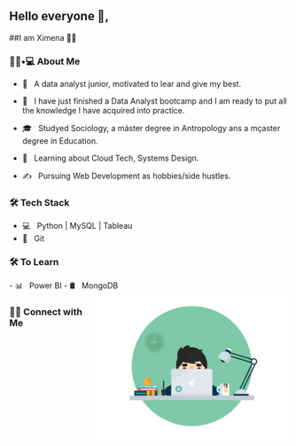 ## Hello everyone 👋,
##I am Ximena 👩‍💻

<h3> 👨🏻•💻 About Me </h3>

- 🤔 &nbsp; A data analyst junior, motivated to lear and give my best.

- 🔭 &nbsp; I have just finished a Data Analyst bootcamp and I am ready to put all the knowledge I have acquired into practice.

- 🎓 &nbsp; Studyed Sociology, a máster degree in Antropology ans a mçaster degree in Education. 

- 🌱 &nbsp; Learning about Cloud Tech, Systems Design.

- ✍️ &nbsp; Pursuing Web Development as hobbies/side hustles.

<h3>🛠 Tech Stack</h3>


- 💻 &nbsp; Python | MySQL | Tableau
- 🔧 &nbsp; Git 

<h3>🛠 To Learn</h3>
- 📊 &nbsp; Power BI
- 🛢 &nbsp; MongoDB


<img src="https://github.com/nirala69/nirala69/blob/master/70804f7e25b11f29db904f2fa7b4cd9d.gif" width="350" align='right'>


<h3> 🤝🏻 Connect with Me </h3>


<a href="www.linkedin.com/in/ximenatrujillom"></a>
